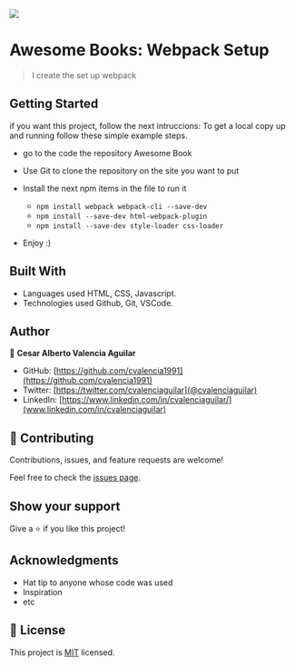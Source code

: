 ![](https://img.shields.io/badge/Microverse-blueviolet)

# Awesome Books: Webpack Setup

> I create the set up webpack


## Getting Started

if you want this project, follow the next intruccions:
To get a local copy up and running follow these simple example steps.

 - go to the code the repository Awesome Book
 - Use Git to clone the repository on the site you want to put 
 - Install the next npm items in the file to run it  
    - `npm install webpack webpack-cli --save-dev`
    - `npm install --save-dev html-webpack-plugin`
    - `npm install --save-dev style-loader css-loader`
 
 - Enjoy :)


## Built With

- Languages used HTML, CSS, Javascript.
- Technologies used Github, Git, VSCode.


## Author

👤 **Cesar Alberto Valencia Aguilar**

- GitHub: [https://github.com/cvalencia1991](https://github.com/cvalencia1991)
- Twitter: [https://twitter.com/cvalenciaguilar](@cvalenciaguilar)
- LinkedIn: [https://www.linkedin.com/in/cvalenciaguilar/](www.linkedin.com/in/cvalenciaguilar)


## 🤝 Contributing

Contributions, issues, and feature requests are welcome!

Feel free to check the [issues page](https://github.com/cvalencia1991/Awesome-Books-ES6/issues).

## Show your support

Give a ⭐️ if you like this project!

## Acknowledgments

- Hat tip to anyone whose code was used
- Inspiration
- etc

## 📝 License

This project is [MIT](./MIT.md) licensed.
